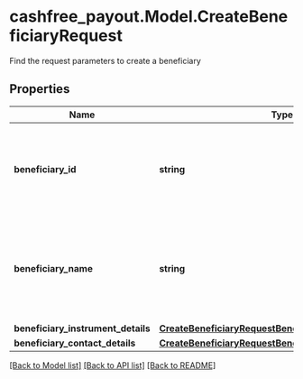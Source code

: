 # cashfree_payout.Model.CreateBeneficiaryRequest
Find the request parameters to create a beneficiary

## Properties

Name | Type | Description | Notes
------------ | ------------- | ------------- | -------------
**beneficiary_id** | **string** | It is the unique ID you create to identify the beneficiary. Alphanumeric, underscore ( _ ), pipe ( | ), and dot ( . ) are allowed. | 
**beneficiary_name** | **string** | It is the name of the beneficiary. The maximum character limit is 100. Only alphabets and whitespaces are allowed. | 
**beneficiary_instrument_details** | [**CreateBeneficiaryRequestBeneficiaryInstrumentDetails**](CreateBeneficiaryRequestBeneficiaryInstrumentDetails.md) |  | [optional] 
**beneficiary_contact_details** | [**CreateBeneficiaryRequestBeneficiaryContactDetails**](CreateBeneficiaryRequestBeneficiaryContactDetails.md) |  | [optional] 

[[Back to Model list]](../README.md#documentation-for-models) [[Back to API list]](../README.md#documentation-for-api-endpoints) [[Back to README]](../README.md)


